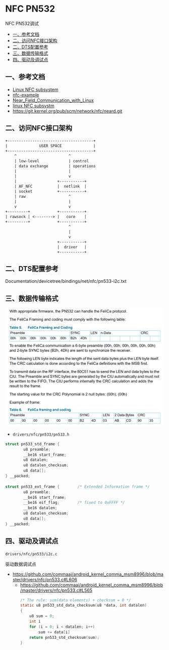 # NFC PN532

NFC PN532调试

* [一、参考文档](#一参考文档)
* [二、访问NFC接口架构](#二访问NFC接口架构)
* [二、DTS配置参考](#二DTS配置参考)
* [三、数据传输格式](#三数据传输格式)
* [四、驱动及调试点](#四驱动及调试点)

## 一、参考文档

* [Linux NFC subsystem](https://www.kernel.org/doc/html/latest/networking/nfc.html)
* [nfc-example](https://github.com/pcacjr/nfc-example)
* [Near_Field_Communication_with_Linux](https://elinux.org/images/d/d1/Near_Field_Communication_with_Linux.pdf)
* [linux NFC subsystm](http://lishiwen4.github.io/nfc/nfc-subsystem)
* https://git.kernel.org/pub/scm/network/nfc/neard.git


## 二、访问NFC接口架构

```
+--------------------------------------+
|              USER SPACE              |
+--------------------------------------+
    ^                       ^
    | low-level             | control
    | data exchange         | operations
    |                       |
    |                       v
    |                  +-----------+
    | AF_NFC           |  netlink  |
    | socket           +-----------+
    | raw                   ^
    |                       |
    v                       v
+---------+            +-----------+
| rawsock | <--------> |   core    |
+---------+            +-----------+
                            ^
                            |
                            v
                       +-----------+
                       |  driver   |
                       +-----------+
```

## 二、DTS配置参考

Documentation/devicetree/bindings/net/nfc/pn533-i2c.txt

## 三、数据传输格式

![PN532_data_format.png](images/PN532_data_format.png)

* `drivers/nfc/pn533/pn533.h`

```C
struct pn533_std_frame {
        u8 preamble;
        __be16 start_frame;
        u8 datalen;
        u8 datalen_checksum;
        u8 data[];
} __packed;

struct pn533_ext_frame {        /* Extended Information frame */
        u8 preamble;
        __be16 start_frame;
        __be16 eif_flag;        /* fixed to 0xFFFF */
        __be16 datalen;
        u8 datalen_checksum;
        u8 data[];
} __packed;
```

## 四、驱动及调试点

`drivers/nfc/pn533/i2c.c`

驱动数据调试点

* https://github.com/commaai/android_kernel_comma_msm8996/blob/master/drivers/nfc/pn533.c#L606
  * https://github.com/commaai/android_kernel_comma_msm8996/blob/master/drivers/nfc/pn533.c#L565
    ```C
    /* The rule: sum(data elements) + checksum = 0 */
    static u8 pn533_std_data_checksum(u8 *data, int datalen)
    {
        u8 sum = 0;
        int i
        for (i = 0; i < datalen; i++)
            sum += data[i]
        return pn533_std_checksum(sum);
    }
    ```